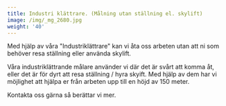 ```yaml
---
title: Industri klättrare. (Målning utan ställning el. skylift)
image: /img/_mg_2680.jpg
weight: '40'
---
```

Med hjälp av våra "Industriklättrare" kan vi åta oss arbeten utan att ni som behöver resa ställning eller använda skylift.

Våra industriklättrande målare använder vi där det är svårt att komma åt, eller det är för dyrt att resa ställning / hyra skyift. Med hjälp av dem har vi möjlighet att hjälpa er från arbeten upp till en höjd av 150 meter. 

Kontakta oss gärna så berättar vi mer.
